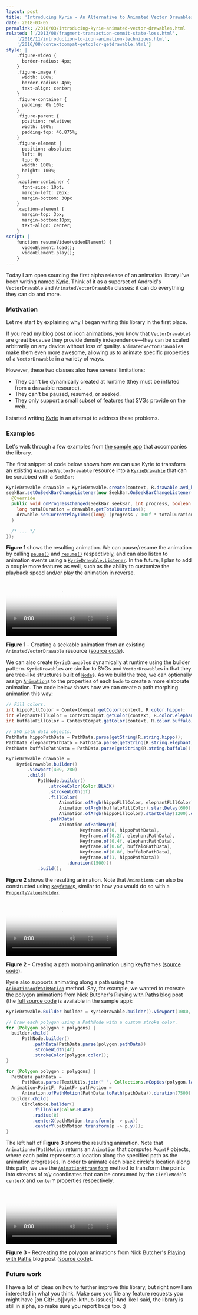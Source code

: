 ```yaml
---
layout: post
title: 'Introducing Kyrie - An Alternative to Animated Vector Drawables'
date: 2018-03-05
permalink: /2018/03/introducing-kyrie-animated-vector-drawables.html
related: ['/2013/08/fragment-transaction-commit-state-loss.html',
    '/2016/11/introduction-to-icon-animation-techniques.html',
    '/2016/08/contextcompat-getcolor-getdrawable.html']
style: |
    .figure-video {
      border-radius: 4px;
    }
    .figure-image {
      width: 100%;
      border-radius: 4px;
      text-align: center;
    }
    .figure-container {
      padding: 0% 10%;
    }
    .figure-parent {
      position: relative;
      width: 100%;
      padding-top: 46.875%;
    }
    .figure-element {
      position: absolute;
      left: 0;
      top: 0;
      width: 100%;
      height: 100%;
    }
    .caption-container {
      font-size: 10pt;
      margin-left: 20px;
      margin-bottom: 30px
    }
    .caption-element {
      margin-top: 3px;
      margin-bottom:10px;
      text-align: center;
    }
script: |
    function resumeVideo(videoElement) {
      videoElement.load();
      videoElement.play();
    }
---
```


<!--morestart-->

Today I am open sourcing the first alpha release of an animation library I've been writing named [Kyrie][kyrie-github]. Think of it as a superset of Android's `VectorDrawable` and `AnimatedVectorDrawable` classes: it can do everything they can do and more.

<!--more-->

### Motivation

Let me start by explaining why I began writing this library in the first place.

If you read [my blog post on icon animations][introduction-to-icon-animations], you know that `VectorDrawable`s are great because they provide density independence&mdash;they can be scaled arbitrarily on any device without loss of quality. `AnimatedVectorDrawable`s make them even more awesome, allowing us to animate specific properties of a `VectorDrawable` in a variety of ways.

However, these two classes also have several limitations:

* They can't be dynamically created at runtime (they must be inflated from a drawable resource).
* They can't be paused, resumed, or seeked.
* They only support a small subset of features that SVGs provide on the web.

I started writing [Kyrie][kyrie-github] in an attempt to address these problems.

### Examples

Let's walk through a few examples from [the sample app][kyrie-sample-app-github] that accompanies the library.

The first snippet of code below shows how we can use Kyrie to transform an existing `AnimatedVectorDrawable` resource into a [`KyrieDrawable`][kyrie-kyriedrawable] that can be scrubbed with a `SeekBar`:

```java
KyrieDrawable drawable = KyrieDrawable.create(context, R.drawable.avd_heartbreak);
seekBar.setOnSeekBarChangeListener(new SeekBar.OnSeekBarChangeListener() {
  @Override
  public void onProgressChanged(SeekBar seekBar, int progress, boolean fromUser) {
    long totalDuration = drawable.getTotalDuration();
    drawable.setCurrentPlayTime((long) (progress / 100f * totalDuration));
  }

  /* ... */
});
```

**Figure 1** shows the resulting animation. We can pause/resume the animation by calling [`pause()`][kyrie-kyriedrawable#pause] and [`resume()`][kyrie-kyriedrawable#resume] respectively, and can also listen to animation events using a [`KyrieDrawable.Listener`][kyrie-kyriedrawable-listener]. In the future, I plan to add a couple more features as well, such as the ability to customize the playback speed and/or play the animation in reverse.

<div class="figure-container">
    <div class="figure-parent">
        <video class="figure-video figure-element"
            poster="/assets/videos/posts/2018/03/05/poster-introducing-kyrie-heartbreak.jpg"
            preload="auto"
            onclick="resumeVideo(this)">
            <source src="/assets/videos/posts/2018/03/05/introducing-kyrie-heartbreak.mp4" type="video/mp4">
            <source src="/assets/videos/posts/2018/03/05/introducing-kyrie-heartbreak.webm" type="video/webm">
        </video>
    </div>
</div>
<div class="caption-container">
    <p class="caption-element">
    <strong>Figure 1</strong> - Creating a seekable animation from an existing <code>AnimatedVectorDrawable</code> resource (<a href="https://github.com/alexjlockwood/kyrie/blob/master/sample/src/main/java/com/example/kyrie/HeartbreakFragment.java">source code</a>).</p>
</div>

We can also create `KyrieDrawable`s dynamically at runtime using the builder pattern. `KyrieDrawable`s are similar to SVGs and `VectorDrawable`s in that they are tree-like structures built of [`Node`][kyrie-node]s. As we build the tree, we can optionally assign [`Animation`][kyrie-animation]s to the properties of each `Node` to create a more elaborate animation. The code below shows how we can create a path morphing animation this way:

```java
// Fill colors.
int hippoFillColor = ContextCompat.getColor(context, R.color.hippo);
int elephantFillColor = ContextCompat.getColor(context, R.color.elephant);
int buffaloFillColor = ContextCompat.getColor(context, R.color.buffalo);

// SVG path data objects.
PathData hippoPathData = PathData.parse(getString(R.string.hippo));
PathData elephantPathData = PathData.parse(getString(R.string.elephant));
PathData buffaloPathData = PathData.parse(getString(R.string.buffalo));

KyrieDrawable drawable =
    KyrieDrawable.builder()
        .viewport(409, 280)
        .child(
            PathNode.builder()
                .strokeColor(Color.BLACK)
                .strokeWidth(1f)
                .fillColor(
                    Animation.ofArgb(hippoFillColor, elephantFillColor).duration(300),
                    Animation.ofArgb(buffaloFillColor).startDelay(600).duration(300),
                    Animation.ofArgb(hippoFillColor).startDelay(1200).duration(300))
                .pathData(
                    Animation.ofPathMorph(
                            Keyframe.of(0, hippoPathData),
                            Keyframe.of(0.2f, elephantPathData),
                            Keyframe.of(0.4f, elephantPathData),
                            Keyframe.of(0.6f, buffaloPathData),
                            Keyframe.of(0.8f, buffaloPathData),
                            Keyframe.of(1, hippoPathData))
                       .duration(1500)))
            .build();
```

**Figure 2** shows the resulting animation. Note that `Animation`s can also be constructed using [`Keyframe`][kyrie-keyframe]s, similar to how you would do so with a [`PropertyValuesHolder`][propertyvaluesholder#ofkeyframe].

<div class="figure-container">
    <div class="figure-parent">
        <video class="figure-video figure-element"
            poster="/assets/videos/posts/2018/03/05/poster-introducing-kyrie-animals.jpg"
            preload="auto"
            onclick="resumeVideo(this)">
            <source src="/assets/videos/posts/2018/03/05/introducing-kyrie-animals.mp4" type="video/mp4">
            <source src="/assets/videos/posts/2018/03/05/introducing-kyrie-animals.webm" type="video/webm">
        </video>
    </div>
</div>
<div class="caption-container">
    <p class="caption-element">
    <strong>Figure 2</strong> - Creating a path morphing animation using keyframes (<a href="https://github.com/alexjlockwood/kyrie/blob/master/sample/src/main/java/com/example/kyrie/PathMorphFragment.java">source code</a>).</p>
</div>

Kyrie also supports animating along a path using the [`Animation#ofPathMotion`][kyrie-animation#ofpathmotion] method. Say, for example, we wanted to recreate the polygon animations from Nick Butcher's [Playing with Paths][playing-with-paths-blog-post] blog post (the [full source code][polygon-fragment-github] is available in the sample app):

```java
KyrieDrawable.Builder builder = KyrieDrawable.builder().viewport(1080, 1080);

// Draw each polygon using a PathNode with a custom stroke color.
for (Polygon polygon : polygons) {
  builder.child(
      PathNode.builder()
          .pathData(PathData.parse(polygon.pathData))
          .strokeWidth(4f)
          .strokeColor(polygon.color));
}

for (Polygon polygon : polygons) {
  PathData pathData =
      PathData.parse(TextUtils.join(" ", Collections.nCopies(polygon.laps, polygon.pathData)));
  Animation<PointF, PointF> pathMotion =
      Animation.ofPathMotion(PathData.toPath(pathData)).duration(7500);
  builder.child(
      CircleNode.builder()
          .fillColor(Color.BLACK)
          .radius(8)
          .centerX(pathMotion.transform(p -> p.x))
          .centerY(pathMotion.transform(p -> p.y)));
}
```

The left half of **Figure 3** shows the resulting animation. Note that `Animation#ofPathMotion` returns an `Animation` that computes `PointF` objects, where each point represents a location along the specified path as the animation progresses. In order to animate each black circle's location along this path, we use the [`Animation#transform`][kyrie-animation#transform] method to transform the points into streams of x/y coordinates that can be consumed by the `CircleNode`'s `centerX` and `centerY` properties respectively.

<div class="figure-container">
    <div class="figure-parent">
        <video class="figure-video figure-element"
            poster="/assets/videos/posts/2018/03/05/poster-introducing-kyrie-polygons.jpg"
            preload="auto"
            onclick="resumeVideo(this)">
            <source src="/assets/videos/posts/2018/03/05/introducing-kyrie-polygons.mp4" type="video/mp4">
            <source src="/assets/videos/posts/2018/03/05/introducing-kyrie-polygons.webm" type="video/webm">
        </video>
    </div>
</div>
<div class="caption-container">
    <p class="caption-element">
    <strong>Figure 3</strong> - Recreating the polygon animations from Nick Butcher's <a href="https://medium.com/google-developers/playing-with-paths-3fbc679a6f77">Playing with Paths</a> blog post (<a href="https://github.com/alexjlockwood/kyrie/blob/master/sample/src/main/java/com/example/kyrie/PolygonsFragment.java">source code</a>).</p>
</div>

### Future work

I have a lot of ideas on how to further improve this library, but right now I am interested in what you think. Make sure you file any feature requests you might have [on GitHub][kyrie-kithub-issues]! And like I said, the library is still in alpha, so make sure you report bugs too. :)

[kyrie-github]: https://github.com/alexjlockwood/kyrie
[kyrie-github-issues]: https://github.com/alexjlockwood/kyrie/issues
[playing-with-paths-blog-post]: https://medium.com/google-developers/playing-with-paths-3fbc679a6f77
[introduction-to-icon-animations]: /2016/11/introduction-to-icon-animation-techniques.html
[kyrie-sample-app-github]: https://github.com/alexjlockwood/kyrie/tree/master/sample/src/main/java/com/example/kyrie
[polygon-fragment-github]: https://github.com/alexjlockwood/kyrie/blob/master/sample/src/main/java/com/example/kyrie/PolygonsFragment.java
[kyrie-kyriedrawable]: https://alexjlockwood.github.io/kyrie/com/github/alexjlockwood/kyrie/KyrieDrawable.html
[kyrie-kyriedrawable#pause]: https://alexjlockwood.github.io/kyrie/com/github/alexjlockwood/kyrie/KyrieDrawable.html#pause--
[kyrie-kyriedrawable#resume]: https://alexjlockwood.github.io/kyrie/com/github/alexjlockwood/kyrie/KyrieDrawable.html#resume--
[kyrie-kyriedrawable-listener]: https://alexjlockwood.github.io/kyrie/com/github/alexjlockwood/kyrie/KyrieDrawable.Listener.html
[kyrie-node]: https://alexjlockwood.github.io/kyrie/com/github/alexjlockwood/kyrie/Node.html
[kyrie-animation]: https://alexjlockwood.github.io/kyrie/com/github/alexjlockwood/kyrie/Animation.html
[kyrie-animation#ofpathmotion]: https://alexjlockwood.github.io/kyrie/com/github/alexjlockwood/kyrie/Animation.html#ofPathMotion-android.graphics.Path-
[kyrie-animation#transform]: https://alexjlockwood.github.io/kyrie/com/github/alexjlockwood/kyrie/Animation.html#transform-com.github.alexjlockwood.kyrie.Animation.ValueTransformer-
[kyrie-keyframe]: https://alexjlockwood.github.io/kyrie/com/github/alexjlockwood/kyrie/Keyframe.html
[propertyvaluesholder#ofkeyframe]: https://developer.android.com/reference/android/animation/PropertyValuesHolder.html#ofKeyframe(java.lang.String,%20android.animation.Keyframe...)
